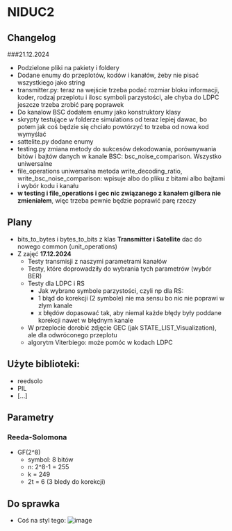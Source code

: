 # NIDUC2
## Changelog
###21.12.2024
- Podzielone pliki na pakiety i foldery
- Dodane enumy do przeplotów, kodów i kanałów, żeby nie pisać wszystkiego jako string
- transmitter.py: teraz na wejście trzeba podać rozmiar bloku informacji, koder, rodzaj przeplotu i ilosc symboli parzystości, ale chyba do LDPC jeszcze trzeba zrobić parę poprawek
- Do kanalow BSC dodałem enumy jako konstruktory klasy
- skrypty testujące w folderze simulations od teraz lepiej dawac, bo potem jak coś będzie się chciało powtórzyć to trzeba od nowa kod wymyślać
- sattelite.py dodane enumy
- testing.py zmiana metody do sukcesów dekodowania, porównywania bitów i bajtów danych w kanale BSC: bsc_noise_comparison. Wszystko uniwersalne
- file_operations uniwersalna metoda write_decoding_ratio, write_bsc_noise_comparison: wpisuje albo do pliku z bitami albo bajtami i wybór kodu i kanału
- **w testing i file_operations i gec nic związanego z kanałem gilbera nie zmieniałem**, więc trzeba pewnie będzie poprawić parę rzeczy
## Plany
- bits_to_bytes i bytes_to_bits z klas **Transmitter i Satellite** dac do nowego common (unit_operations)
- Z zajęć **17.12.2024**
    - Testy transmisji z naszymi parametrami kanałów
    - Testy, które doprowadziły do wybrania tych parametrów (wybór BER)
    - Testy dla LDPC i RS
        - Jak wybrano symbole parzystości, czyli np dla RS:
        - 1 błąd do korekcji (2 symbole) nie ma sensu bo nic nie poprawi w złym kanale
        - x błędów dopasować tak, aby niemal każde błędy były poddane korekcji nawet w błędnym kanale
    -  W przeplocie dorobić zdjęcie GEC (jak STATE_LIST_Visualization), ale dla odwróconego przeplotu
    -  algorytm Viterbiego: może pomóc w kodach LDPC

## Użyte biblioteki:
- reedsolo
- PIL
- [...]

## Parametry
### Reeda-Solomona
- GF(2^8)
    - symbol: 8 bitów
    - n: 2^8-1 = 255
    - k = 249
    - 2t = 6 (3 bledy do korekcji)

## Do sprawka
- Coś na styl tego:
![image](https://github.com/user-attachments/assets/637026ba-04a4-4c2e-9930-0fcd72230b21)
